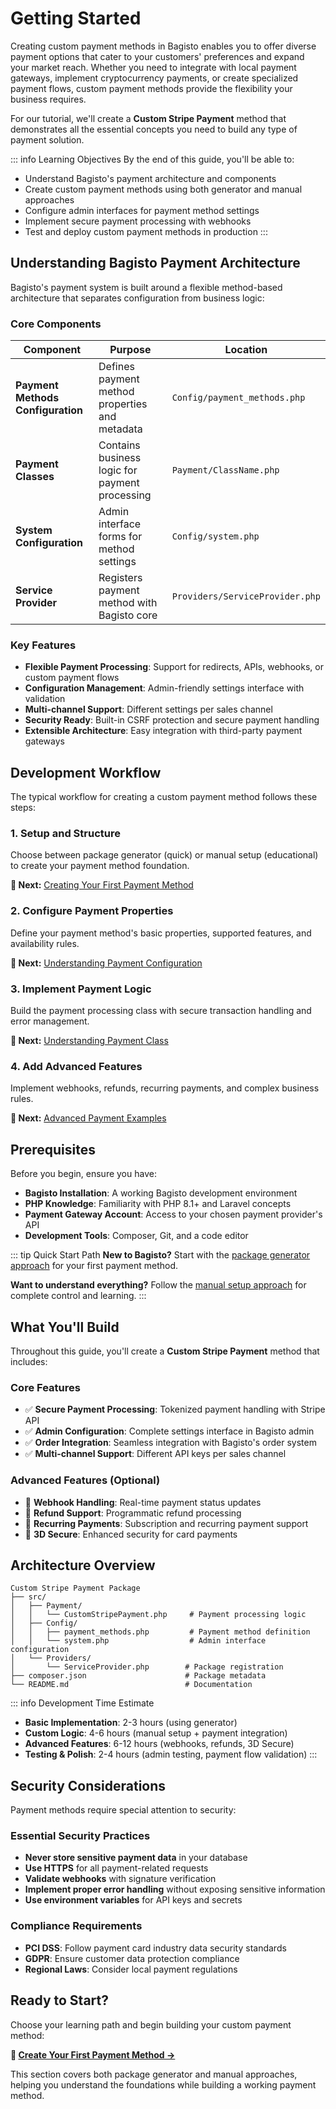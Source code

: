 # Getting Started

Creating custom payment methods in Bagisto enables you to offer diverse payment options that cater to your customers' preferences and expand your market reach. Whether you need to integrate with local payment gateways, implement cryptocurrency payments, or create specialized payment flows, custom payment methods provide the flexibility your business requires.

For our tutorial, we'll create a **Custom Stripe Payment** method that demonstrates all the essential concepts you need to build any type of payment solution.

::: info Learning Objectives
By the end of this guide, you'll be able to:
- Understand Bagisto's payment architecture and components
- Create custom payment methods using both generator and manual approaches
- Configure admin interfaces for payment method settings
- Implement secure payment processing with webhooks
- Test and deploy custom payment methods in production
:::

## Understanding Bagisto Payment Architecture

Bagisto's payment system is built around a flexible method-based architecture that separates configuration from business logic:

### Core Components

| Component | Purpose | Location |
|-----------|---------|----------|
| **Payment Methods Configuration** | Defines payment method properties and metadata | `Config/payment_methods.php` |
| **Payment Classes** | Contains business logic for payment processing | `Payment/ClassName.php` |
| **System Configuration** | Admin interface forms for method settings | `Config/system.php` |
| **Service Provider** | Registers payment method with Bagisto core | `Providers/ServiceProvider.php` |

### Key Features

- **Flexible Payment Processing**: Support for redirects, APIs, webhooks, or custom payment flows
- **Configuration Management**: Admin-friendly settings interface with validation
- **Multi-channel Support**: Different settings per sales channel
- **Security Ready**: Built-in CSRF protection and secure payment handling
- **Extensible Architecture**: Easy integration with third-party payment gateways

## Development Workflow

The typical workflow for creating a custom payment method follows these steps:

### 1. Setup and Structure
Choose between package generator (quick) or manual setup (educational) to create your payment method foundation.

**📖 Next:** [Creating Your First Payment Method](./create-your-first-payment-method.md)

### 2. Configure Payment Properties
Define your payment method's basic properties, supported features, and availability rules.

**📖 Next:** [Understanding Payment Configuration](./understanding-payment-configuration.md)

### 3. Implement Payment Logic
Build the payment processing class with secure transaction handling and error management.

**📖 Next:** [Understanding Payment Class](./understanding-payment-class.md)

### 4. Add Advanced Features
Implement webhooks, refunds, recurring payments, and complex business rules.

**📖 Next:** [Advanced Payment Examples](./advanced-payment-examples.md)

## Prerequisites

Before you begin, ensure you have:

- **Bagisto Installation**: A working Bagisto development environment
- **PHP Knowledge**: Familiarity with PHP 8.1+ and Laravel concepts
- **Payment Gateway Account**: Access to your chosen payment provider's API
- **Development Tools**: Composer, Git, and a code editor

::: tip Quick Start Path
**New to Bagisto?** Start with the [package generator approach](./create-your-first-payment-method.md#method-1-using-bagisto-package-generator-quick-setup) for your first payment method.

**Want to understand everything?** Follow the [manual setup approach](./create-your-first-payment-method.md#method-2-manual-setup-complete-understanding) for complete control and learning.
:::

## What You'll Build

Throughout this guide, you'll create a **Custom Stripe Payment** method that includes:

### Core Features
- ✅ **Secure Payment Processing**: Tokenized payment handling with Stripe API
- ✅ **Admin Configuration**: Complete settings interface in Bagisto admin
- ✅ **Order Integration**: Seamless integration with Bagisto's order system
- ✅ **Multi-channel Support**: Different API keys per sales channel

### Advanced Features (Optional)
- 🚀 **Webhook Handling**: Real-time payment status updates
- 🚀 **Refund Support**: Programmatic refund processing
- 🚀 **Recurring Payments**: Subscription and recurring payment support
- 🚀 **3D Secure**: Enhanced security for card payments

## Architecture Overview

```text
Custom Stripe Payment Package
├── src/
│   ├── Payment/
│   │   └── CustomStripePayment.php     # Payment processing logic
│   ├── Config/
│   │   ├── payment_methods.php         # Payment method definition
│   │   └── system.php                  # Admin interface configuration
│   └── Providers/
│       └── ServiceProvider.php        # Package registration
├── composer.json                      # Package metadata
└── README.md                          # Documentation
```

::: info Development Time Estimate
- **Basic Implementation**: 2-3 hours (using generator)
- **Custom Logic**: 4-6 hours (manual setup + payment integration)
- **Advanced Features**: 6-12 hours (webhooks, refunds, 3D Secure)
- **Testing & Polish**: 2-4 hours (admin testing, payment flow validation)
:::

## Security Considerations

Payment methods require special attention to security:

### Essential Security Practices
- **Never store sensitive payment data** in your database
- **Use HTTPS** for all payment-related requests
- **Validate webhooks** with signature verification
- **Implement proper error handling** without exposing sensitive information
- **Use environment variables** for API keys and secrets

### Compliance Requirements
- **PCI DSS**: Follow payment card industry data security standards
- **GDPR**: Ensure customer data protection compliance
- **Regional Laws**: Consider local payment regulations

## Ready to Start?

Choose your learning path and begin building your custom payment method:

**🚀 [Create Your First Payment Method →](./create-your-first-payment-method.md)**

This section covers both package generator and manual approaches, helping you understand the foundations while building a working payment method.
